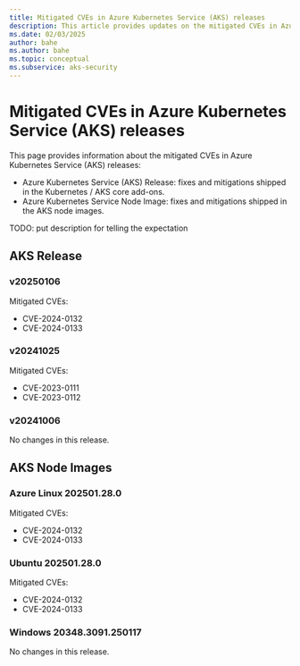 ```yaml
---
title: Mitigated CVEs in Azure Kubernetes Service (AKS) releases
description: This article provides updates on the mitigated CVEs in Azure Kubernetes Service (AKS) releases.
ms.date: 02/03/2025
author: bahe
ms.author: bahe
ms.topic: conceptual
ms.subservice: aks-security
---
```


# Mitigated CVEs in Azure Kubernetes Service (AKS) releases

This page provides information about the mitigated CVEs in Azure Kubernetes Service (AKS) releases:

- Azure Kubernetes Service (AKS) Release: fixes and mitigations shipped in the Kubernetes / AKS core add-ons.
- Azure Kubernetes Service Node Image: fixes and mitigations shipped in the AKS node images.

TODO: put description for telling the expectation

## AKS Release

### v20250106

Mitigated CVEs:

- CVE-2024-0132
- CVE-2024-0133

### v20241025

Mitigated CVEs:

- CVE-2023-0111
- CVE-2023-0112

### v20241006

No changes in this release.

## AKS Node Images

### Azure Linux 202501.28.0

Mitigated CVEs:

- CVE-2024-0132
- CVE-2024-0133

### Ubuntu 202501.28.0

Mitigated CVEs:

- CVE-2024-0132
- CVE-2024-0133

### Windows 20348.3091.250117

No changes in this release.
